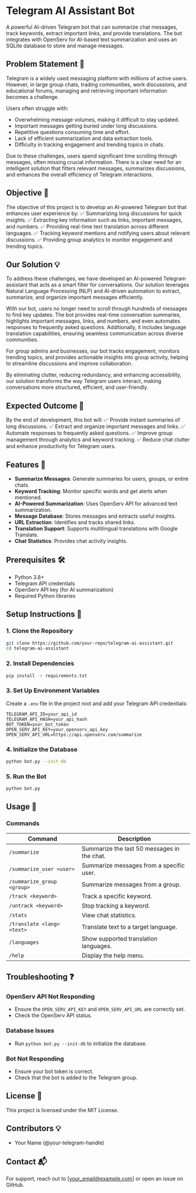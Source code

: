 # Telegram AI Assistant Bot

A powerful AI-driven Telegram bot that can summarize chat messages, track keywords, extract important links, and provide translations. The bot integrates with OpenServ for AI-based text summarization and uses an SQLite database to store and manage messages.

## Problem Statement 📌
Telegram is a widely used messaging platform with millions of active users. However, in large group chats, trading communities, work discussions, and educational forums, managing and retrieving important information becomes a challenge.

Users often struggle with:
- Overwhelming message volumes, making it difficult to stay updated.
- Important messages getting buried under long discussions.
- Repetitive questions consuming time and effort.
- Lack of efficient summarization and data extraction tools.
- Difficulty in tracking engagement and trending topics in chats.

Due to these challenges, users spend significant time scrolling through messages, often missing crucial information. There is a clear need for an intelligent solution that filters relevant messages, summarizes discussions, and enhances the overall efficiency of Telegram interactions.

## Objective 🎯
The objective of this project is to develop an AI-powered Telegram bot that enhances user experience by:
✅ Summarizing long discussions for quick insights.
✅ Extracting key information such as links, important messages, and numbers.
✅ Providing real-time text translation across different languages.
✅ Tracking keyword mentions and notifying users about relevant discussions.
✅ Providing group analytics to monitor engagement and trending topics.

## Our Solution 💡
To address these challenges, we have developed an AI-powered Telegram assistant that acts as a smart filter for conversations. Our solution leverages Natural Language Processing (NLP) and AI-driven automation to extract, summarize, and organize important messages efficiently.

With our bot, users no longer need to scroll through hundreds of messages to find key updates. The bot provides real-time conversation summaries, highlights important messages, links, and numbers, and even automates responses to frequently asked questions. Additionally, it includes language translation capabilities, ensuring seamless communication across diverse communities.

For group admins and businesses, our bot tracks engagement, monitors trending topics, and provides actionable insights into group activity, helping to streamline discussions and improve collaboration.

By eliminating clutter, reducing redundancy, and enhancing accessibility, our solution transforms the way Telegram users interact, making conversations more structured, efficient, and user-friendly.

## Expected Outcome 🎯
By the end of development, this bot will:
✅ Provide instant summaries of long discussions.
✅ Extract and organize important messages and links.
✅ Automate responses to frequently asked questions.
✅ Improve group management through analytics and keyword tracking.
✅ Reduce chat clutter and enhance productivity for Telegram users.

## Features 🚀
- **Summarize Messages**: Generate summaries for users, groups, or entire chats.
- **Keyword Tracking**: Monitor specific words and get alerts when mentioned.
- **AI-Powered Summarization**: Uses OpenServ API for advanced text summarization.
- **Message Database**: Stores messages and extracts useful insights.
- **URL Extraction**: Identifies and tracks shared links.
- **Translation Support**: Supports multilingual translations with Google Translate.
- **Chat Statistics**: Provides chat activity insights.

## Prerequisites 🛠
- Python 3.8+
- Telegram API credentials
- OpenServ API key (for AI summarization)
- Required Python libraries

## Setup Instructions 🔧

### 1. Clone the Repository
```bash
git clone https://github.com/your-repo/telegram-ai-assistant.git
cd telegram-ai-assistant
```

### 2. Install Dependencies
```bash
pip install -r requirements.txt
```

### 3. Set Up Environment Variables
Create a `.env` file in the project root and add your Telegram API credentials:
```env
TELEGRAM_API_ID=your_api_id
TELEGRAM_API_HASH=your_api_hash
BOT_TOKEN=your_bot_token
OPEN_SERV_API_KEY=your_openserv_api_key
OPEN_SERV_API_URL=https://api.openserv.com/summarize
```

### 4. Initialize the Database
```bash
python bot.py --init-db
```

### 5. Run the Bot
```bash
python bot.py
```

## Usage 📝

### Commands
| Command                  | Description |
|--------------------------|-------------|
| `/summarize`             | Summarize the last 50 messages in the chat. |
| `/summarize_user <user>` | Summarize messages from a specific user. |
| `/summarize_group <group>` | Summarize messages from a group. |
| `/track <keyword>`       | Track a specific keyword. |
| `/untrack <keyword>`     | Stop tracking a keyword. |
| `/stats`                 | View chat statistics. |
| `/translate <lang> <text>` | Translate text to a target language. |
| `/languages`             | Show supported translation languages. |
| `/help`                  | Display the help menu. |

## Troubleshooting ❓
### OpenServ API Not Responding
- Ensure the `OPEN_SERV_API_KEY` and `OPEN_SERV_API_URL` are correctly set.
- Check the OpenServ API status.

### Database Issues
- Run `python bot.py --init-db` to initialize the database.

### Bot Not Responding
- Ensure your bot token is correct.
- Check that the bot is added to the Telegram group.

## License 📜
This project is licensed under the MIT License.

## Contributors 💡
- Your Name (@your-telegram-handle)

## Contact 📬
For support, reach out to [your_email@example.com] or open an issue on GitHub.

